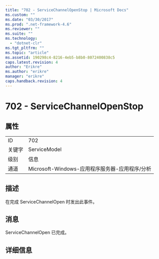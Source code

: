 ```yaml
---
title: "702 - ServiceChannelOpenStop | Microsoft Docs"
ms.custom: ""
ms.date: "03/30/2017"
ms.prod: ".net-framework-4.6"
ms.reviewer: ""
ms.suite: ""
ms.technology: 
  - "dotnet-clr"
ms.tgt_pltfrm: ""
ms.topic: "article"
ms.assetid: 190298c4-8216-4eb5-b8b0-8072400838c5
caps.latest.revision: 4
author: "Erikre"
ms.author: "erikre"
manager: "erikre"
caps.handback.revision: 4
---
```

# 702 - ServiceChannelOpenStop
## 属性  
  
|||  
|-|-|  
|ID|702|  
|关键字|ServiceModel|  
|级别|信息|  
|通道|Microsoft\-Windows\-应用程序服务器\-应用程序\/分析|  
  
## 描述  
 在完成 ServiceChannelOpen 时发出此事件。  
  
## 消息  
 ServiceChannelOpen 已完成。  
  
## 详细信息